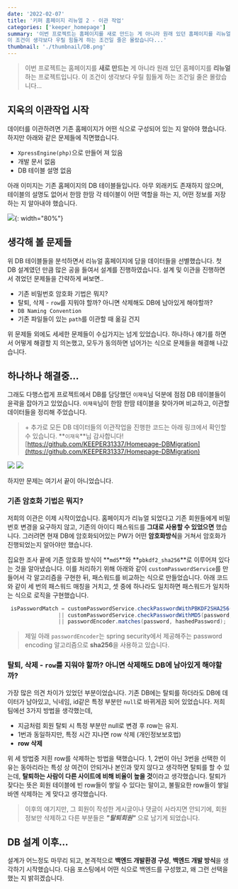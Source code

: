 ```yaml
---
date: '2022-02-07'
title: '키퍼 홈페이지 리뉴얼 2 - 이관 작업'
categories: ['keeper_homepage']
summary: '이번 프로젝트는 홈페이지를 새로 만드는 게 아니라 원래 있던 홈페이지를 리뉴얼하는 프로젝트입니다.
이 조건이 생각보다 우릴 힘들게 하는 조건일 줄은 몰랐습니다...'
thumbnail: './thumbnail/DB.png'
---
```


> 이번 프로젝트는 홈페이지를 **새로 만드는** 게 아니라 원래 있던 홈페이지를 **리뉴얼**하는 프로젝트입니다.
이 조건이 생각보다 우릴 힘들게 하는 조건일 줄은 몰랐습니다...

## 지옥의 이관작업 시작
데이터를 이관하려면 기존 홈페이지가 어떤 식으로 구성되어 있는 지 알아야 했습니다. 하지만 아래와 같은 문제들에 직면했습니다.
- `XpressEngine(php)`으로 만들어 져 있음
- 개발 문서 없음
- DB 테이블 설명 없음

아래 이미지는 기존 홈페이지의 DB 테이블들입니다. 아무 외래키도 존재하지 않으며, 테이블의 설명도 없어서 한땀 한땀 각 테이블이 어떤 역할을 하는 지, 어떤 정보를 저장하는 지 알아내야 했습니다.

![](https://images.velog.io/images/gusah009/post/99034419-6019-49f5-a4cf-f57d055e7a60/keeper.png){: width="80%"}

## 생각해 볼 문제들
위 DB 테이블들을 분석하면서 리뉴얼 홈페이지에 담을 데이터들을 선별했습니다. 첫 DB 설계였던 만큼 많은 공을 들여서 설계를 진행하였습니다. 설계 및 이관을 진행하면서 겪었던 문제들을 간략하게 써보면..
- 기존 비밀번호 암호화 기법은 뭐지?
- 탈퇴, 삭제 - `row`를 지워야 할까? 아니면 삭제해도 DB에 남아있게 해야할까?
- `DB Naming Convention`
- 기존 파일들이 있는 `path`를 이관할 때 옮길 건지

위 문제들 외에도 세세한 문제들이 수십가지는 넘게 있었습니다. 하나하나 얘기를 하면서 어떻게 해결할 지 의논했고, 모두가 동의하면 넘어가는 식으로 문제들을 해결해 나갔습니다.

## 하나하나 해결중...
그래도 다행스럽게 프로젝트에서 DB를 담당했던 `이재욱`님 덕분에 점점 DB 테이블들이 윤곽을 잡아가고 있었습니다. `이재욱`님이 한땀 한땀 테이블을 찾아가며 비교하고, 이관할 데이터들을 정리해 주었습니다.
> \+ 추가로 모든 DB 데이터들의 이관작업을 진행한 코드는 아래 링크에서 확인할 수 있습니다. **`이재욱`**님 감사합니다!
[https://github.com/KEEPER31337/Homepage-DBMigration](https://github.com/KEEPER31337/Homepage-DBMigration)

![](https://images.velog.io/images/gusah009/post/b91ffb24-e600-4b6f-9414-a4de123a734a/image.png) ![](https://images.velog.io/images/gusah009/post/e79cc316-12a0-4829-92b3-15f6dd6c8371/image.png)

하지만 문제는 여기서 끝이 아니었습니다.
### 기존 암호화 기법은 뭐지?
저희의 이관은 이제 시작이었습니다. 홈페이지가 리뉴얼 되었다고 기존 회원들에게 비밀번호 변경을 요구하지 않고, 기존의 아이디 패스워드를 **그대로 사용할 수 있었으면** 했습니다. 그러려면 현재 DB에 암호화되어있는 PW가 어떤 **암호화방식**을 거쳐서 암호화가 진행되었는지 알아야만 했습니다. 

집요한 조사 끝에 기존 암호화 방식이 **`md5`**와 **`pbkdf2_sha256`**로 이루어져 있다는 것을 알아냈습니다. 이를 처리하기 위해 아래와 같이 `customPasswordService`를 만들어서 각 알고리즘을 구현한 뒤, 패스워드를 비교하는 식으로 만들었습니다. 아래 코드와 같이 세 번의 패스워드 매칭을 거치고, 셋 중에 하나라도 일치하면 패스워드가 일치하는 식으로 로직을 구현했습니다.
```java
 isPasswordMatch = customPasswordService.checkPasswordWithPBKDF2SHA256(password, hashedPassword)
       			|| customPasswordService.checkPasswordWithMD5(password, hashedPassword)
        		|| passwordEncoder.matches(password, hashedPassword);
```

> 제일 아래 `passwordEncoder`는 spring security에서 제공해주는 password encoding 알고리즘으로 **sha256**을 사용하고 있습니다.

### 탈퇴, 삭제 - `row`를 지워야 할까? 아니면 삭제해도 DB에 남아있게 해야할까?
가장 많은 의견 차이가 있었던 부분이었습니다. 기존 DB에는 탈퇴를 하더라도 DB에 데이터가 남아있고, 닉네임, id같은 특정 부분만 `null`로 바뀌게끔 되어 있었습니다. 저희 팀에선 3가지 방법을 생각했는데,
-  지금처럼 회원 탈퇴 시 특정 부분만 null로 변경 후 row는 유지.
-  1번과 동일하지만, 특정 시간 지나면 row 삭제 (개인정보보호법)
-  **row 삭제**

위 세 방법중 저흰 row를 삭제하는 방법을 택했습니다. 1, 2번이 아닌 3번을 선택한 이유는 동아리라는 특성 상 여건이 안되거나 본인과 맞지 않다고 생각하면 탈퇴를 할 수 있는데, **탈퇴하는 사람이 다른 사이트에 비해 비율이 높을 것**이라고 생각했습니다. 탈퇴가 잦다는 뜻은 회원 테이블에 빈 row들이 쌓일 수 있다는 말이고, 불필요한 row들이 쌓일 바엔 삭제하는 게 맞다고 생각했습니다.

> 이후의 얘기지만, 그 회원이 작성한 게시글이나 댓글이 사라지면 안되기에, 회원 정보만 삭제하고 다른 부분들은 ***"탈퇴회원"*** 으로 남기게 되었습니다.

## DB 설계 이후...
설계가 어느정도 마무리 되고, 본격적으로 **백엔드 개발환경 구성**, **백엔드 개발 방식**을 생각하기 시작했습니다. 다음 포스팅에서 어떤 식으로 백엔드를 구성했고, 왜 그런 선택을 했는 지 밝히겠습니다. 